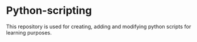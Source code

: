 # Python-scripting
This repository is used for creating, adding and modifying python scripts for learning purposes.
